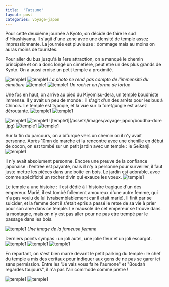 ```yaml
---
title:  "Tatsuno"
layout: post
categories: voyage-japon
---
```


Pour cette deuxième journée à Kyoto, on décide de faire le sud d'Hirashiyama. Il s'agit d'une zone avec une densité de temple assez impressionnante. La journée est pluvieuse : dommage mais au moins on auras moins de touristes.

Pour aller du bus jusqu'à la 1ere attraction, on a manqué le chemin principale et on a donc longé un cimetière, peut etre un des plus grands de Kyoto. On a aussi croisé un petit temple à proximité.

![temple1](/assets/images/voyage-japon/cimetiere-k-1.jpg)
![temple1](/assets/images/voyage-japon/cimetiere-k-2.jpg)
*La photo ne rend pas compte de l'immensité du cimetiere*
![temple1](/assets/images/voyage-japon/petit-temple-cimetiere.jpg)
![temple1](/assets/images/voyage-japon/rocher-tortue.jpg)
*Un rocher en forme de tortue*

Une fos en haut, on arrive au pied du Kiyomisu-dera, un temple boudhiste immense. Il y avait un peu de monde : il s'agit d'un des arrêts pour les bus à Chinois. Le temple est typoqie, et la vue sur la foret/jungle est assez déroutante.
![temple1](/assets/images/voyage-japon/statue-dragon.jpg)
![temple1](/assets/images/voyage-japon/joli-arbre.jpg)

![temple1](/assets/images/voyage-japon/temple-principale.jpg)
![temple1](/assets/images/voyage-japon/vue-du-temple.jpg)
![temple1](/assets/images/voyage-japon/boudha-dore
.jpg)
![temple1](/assets/images/voyage-japon/une-tour.jpg)
![temple1](/assets/images/voyage-japon/vue-sur-le-temple.jpg)


Sur la fin du parcours, on a bifurqué vers un chemin où il n'y avait personne. Après 10mn de marche et la rencontre avec une chenille en début de cocon, on est tombé sur un petit jardin avec un temple : le Seikanji.
![temple1](/assets/images/voyage-japon/chenille.jpg)

Il n'y avait absolument personne. Encore une preuve de la confiance japonaise : l'entrée est payante, mais il n'y a personne pour surveiller, il faut juste mettre les pièces dans une boite en bois. Le jardin est adorable, avec comme spécificité un rocher divin qui exauce les voeux. 
![temple1](/assets/images/voyage-japon/rocher-divin.jpg)

Le temple a une histoire : il est dédié à l'histoire tragique d'un des empereur. Marié, il est tombé follement amoureux d'une autre femme, qui n'a pas voulu de lui (vraisemblablement car il etait marié). Il finit par se suicider, et la femme dont il s'etait epris a passé le retse de sa vie à prier pour son ame dans ce temple. Le mausolé de cet empereur se trouve dans la montagne, mais on n'y est pas aller pour ne pas etre trempé par le passage dans les bois.

![temple1](/assets/images/voyage-japon/une-photo-de-la-dame.jpg)
*Une image de la fameuse femme*

Derniers points sympas : un joli autel, une jolie fleur et un joli escargot.
![temple1](/assets/images/voyage-japon/joli-autel.jpg)
![temple1](/assets/images/voyage-japon/jolie-fleur.jpg)
![temple1](/assets/images/voyage-japon/joli-escargot.jpg)

En repartant, on s'est bien marré devant le petit parking du temple : le chef du temple a mis des ecritaux pour indiquer aux gens de ne pas se garer ici sans permission. Entre les "Je vais vous faire l'aumone" et "Boudah regardes toujours", il n'a pas l'air commode comme pretre !


![temple1](/assets/images/voyage-japon/ddd.jpg)
![temple1](/assets/images/voyage-japon/ddd.jpg)








